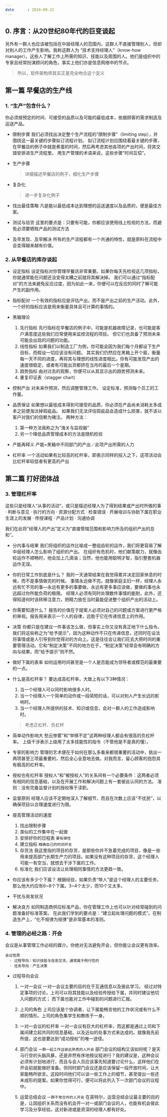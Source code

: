 ```yaml
---
date      : 2016-09-21
---
```



## 0. 序言：从20世纪80年代的巨变谈起
另外有一群人也应该被包括在中层经理人的范围内，这群人不直接管理别人，但却对别人的工作产生影响。我称这群人为 “技术支持经理人”（know-how manager）。这些人了解工作上所需的知识、技能以及周围的人。他们是组织中的专家且经常扮演顾问的角色，事实上他们亦是信息网络中的节点。

> 所以，软件架构师其实正是完全吻合这个定义


## 第一篇 早餐店的生产线

### 1. “生产”包含什么？
你必须按预定的时间、可接受的品质以及可能的最低成本，依据顾客的需求制造及运送产品。
- 限制步骤
  我们必须找出决定整个生产流程的“限制步骤”（limiting step），并围绕这一最关键的步骤拟订流程计划。
  拟订流程计划应围绕着最关键的步骤，在早餐店的例子中就是煮蛋的时间，然后再考虑其他各项的产出时间，将其交错安排进生产流程里。
  用生产管理的术语来说，这些步骤“时间互偿”。

- 生产步骤
  > 详细描述早餐店的例子，细化生产步骤  

- 复杂化
  > 进一步复杂化例子

- 找出最佳策略
  凡是能以最低成本达到理想的运送速度以及品质的，便是最佳方案。

- 测试与验货
  这里的要点是：只要有可能，你都应该使用线上检视的方法，而避免必须要牺牲产品的测试方法

- 及早发现、及早解决
  所有的生产流程都有一个共通的特性，就是原料在流程中会变得越来越有价值。


### 2. 从早餐店的库存谈起
- 设定指标
  设定指标对你管理早餐店非常重要。如果你每天先检视这几项指标，你就通常能在问题还没变得太糟之前就将其解决掉。
  我们可以通过“指标配对”的方法来避免反应过度，因为如此一来，你便可以在反应的同时了解可能产生的副作用。

- 指标配对
  一个有效的指标应是评估产出，而不是产出之前的生产活动。此外，一个好的指标应该是用来衡量具体且可计算的事情的。

- 黑箱理论
  1. 先行指标
     先行指标在早餐店的例子中，可能是机器故障记录，也可能是客户满意度这些我们日常便用来监控流程的项目。
     但它们也具备了预测未来可能会出现的问题的功能。
  2. 线性指标
     如果我们以制造工厂为例，你可能会因为我们每个月都设下生产目标，而假设一切应该没有问题。
     其实我们仍然应在黑箱上开个窗，衡量每一天不同的进度，再将其与理想的线性进度相比。你有可能发现产出的速度很稳定，或者有可能出货都挤在当月的最后一个星期。
  3. 趋势指标
     由对过去的观察，你便可以从其显示出的趋势预测未来。
  4. 重复印证表（stagger chart）

- 控制产出
  对未来作预测，然后调整管理工作。
  设定标准，预测每个员工的工作量。

- 品质保证
  如果想以最低成本得到可接受的品质，你必须在产品尚未消耗太多成本之前便淘汰掉瑕疵品。
  如果我们无法评估瑕疵品会造成什么损害，就不该以客户对我们的信赖为赌注。
  两种方法：
  1. 第一种方法我称之为“海关与监视器”
  2. 另一个降低品质管理成本的方法是随机检验

- 产能再释义
  产能=黑箱中不同部门的产出／此项产出所需的人力

- 杠杆率
  一个活动如果有比较高的杠杆率，即表示同样的投入之下，这项活动会比杠杆率较低者有更高的产出


## 第二篇 打好团体战

### 3. 管理杠杆率
这些只是经理人“从事的活动”，或只是描述经理人为了得到结果或产出时所做的事
· 判断与意见
· 执行的方向
· 资源分配方式
· 检查错误
· 开展培训与协助下属在职业生涯上的发展
· 传授课程
· 产品计划
· 沟通协调

我们在此将“经理人的产出”定义为“直接管辖范围和影响力所及的组织产出的总和”。

- 分内事与结果
  我们将组织的运作比喻成一整组齿轮的运作，我们将更容易了解中层经理人怎么影响了组织的产出。
  在组织有危机时，他们献策献力，就像齿轮运作不顺畅时，他会加上几滴油；当然，他也能用聪明才智，指引整套机器运作无误。

- 你的日常工作到底是什么？
  我的一天通常结束在我觉得累并决定回家休息的时候，而不是事情做完的时候。
  事情永远做不完。就像家庭主妇一样，经理人永远有忙不完的事—永远有更多的事要做，永远有更多事应该做，要做的事也永远超过你所能负荷的极限。
  经理人必须有同时处理数件事情的能耐，此外，还得知道何时该转移注意力，把精力放在当时最能促进整个组织产出的活动上。

- 你需要知道什么？
  报告的价值在于提案人必须对自己的问题或方案进行更严格的审视。报告用来表示一个人的自律，远胜于它在传递信息上的作用。

- 决策
  你都只是在建议一件事该怎么做，但事实上你又没有真正地下什么指令。我们将这些称之为“给予提示”，因为这种动作不只在传递信息，还同时在设法将事情或是人引导到你觉得对的方向上。这是往往会让我们花去大把时间的重要管理活动。它和“制定决策”不同的地方在于，“制定决策”经常会有明确的方向与结果，而“给予提示”则不然。

- 做好下属的表率
  如何运用时间甚至是一个人是否能成为领导者或模范的最重要的一点。

- 什么是高杠杆率？
  要达成高杠杆率，大致上有以下3种情况：
  1. 当一个经理人可以同时影响很多人时。
  2. 当一个经理人一个简单的动作或一段简短的话，可以对别人产生长远的影响时。
  3. 当一个经理人所提供的技术、知识或信息，会对一群人的工作造成影响时。

  > 考虑正杠杆、负杠杆

- 简单动作影响大
  愁云惨雾”和“举棋不定”这两种经理人都会有很高的负杠杆率。
  上级干涉表示上级用了太多技能性的指令（不管他是不是真的懂）。

- 专家的影响力
  管理的艺术便在于如何在那么多看来都很重要的活动中，挑出一两项甚至三项最重要的，然后全心全意地去做。对我而言，留心顾客的抱怨具有极高的杠杆率。

- 授权也有杠杆率
  授权人”和“被授权人”的关系间有一个必要条件：这两者必须有相同的信息基础，以及在开展工作和解决问题上有一套彼此认同的方法。
  准则：没有完备监督计划的授权等于渎职。

- 监督原则
  经理人应该不定期地深入了解细节，而且在次数上应该“不扰民”，以确保项目以合理速度进行为限。

- 提高管理活动的速度
  1. 找出限制步骤
  2. 类似的工作集中在一起做
  3. 安排好你的日程表
     `要有弹性`
  4. 建立指标
     `精确自己的时间开支`
  5. 存货法
     我这里指的项目的存货，是那些你并不急着完成的项目，像是一些用来提高部门长期生产力的项目。如果没有这种项目的存货，这个经理人可能一有空当，就想去干涉下属的工作。
  6. 标准化
     我们应该设法让处理相同事情的方法更趋一致。

- 你应该有多少个下属？
  根据经验，如果负责“带人”是这个经理人的主要任务，那么他大约应有6~8个下属。3~4个太少，而10个又太多。

- 干扰与突发状况

- 解决良方
  如同制造商供应标准产品，你在管理工作上也可以针对经常碰到的问题准备好标准答案。
  在此我们学到的要点是：“建立起处理问题的模式”。在制造生产上，“化不规律为规律”是非常基本的准则。


### 4. 管理的必经之路：开会
会议是从事管理工作必经的媒介。你绝对无法避免开会，但你能让会议更有效率。
```
会议性质
  - 过程导向：知识技能与信息交流，通常属于例行性的
  - 任务导向：产生决策
```

- 过程导向会议
  1. 一对一会议
     一对一会议主要的目的在于互通信息以及彼此学习。
     经过对特定事项的讨论，上司可以将其技能以及经验传授给下属，并同时建议他切入问题的方式；
     而下属也能对工作中碰到的问题进行汇报。

  2. 上司的角色
     上司应该是个协调者，让下属能畅言他的工作状况或有什么不顺的情形。上司的角色集学生和教练于一身。

  3. 一对一会议的杠杆率
     一对一会议有巨大的杠杆率，而这都是通过上司和下属间建立起共同的信息基础，以及近似的处事方式来达成的。就像我先前所提，这也是要达到“成功授权”的唯一途径。

  4. 部门会议
     `一群一起工作且彼此熟悉的人开会`
     部门会议的结构又该如何呢？是天马行空的头脑风暴，还是井然有序地按议程进行？我的建议是，这种会议必须有计划地进行，而且与会人员应该事先知道要讨论什么，这样他们在开会前就能做好准备。但同时部门会议还是应该保留一段开放时间，让大家能畅所欲言。这段时间他们可以谈一些工作上的细节，甚至提出一些还未成形的提案。如果你觉得可行，便可以将此列入下一次部门会议的议程中。

  5. 运营总结会议
     `一群不常合作的人开会`
     在英特尔，运营总结会议最主要的目的是，让因组织关系而没有机会开一对一或部门会议的人，也能有机会彼此学习及分享经验。这对新进或是资深的经理人都有好处。
